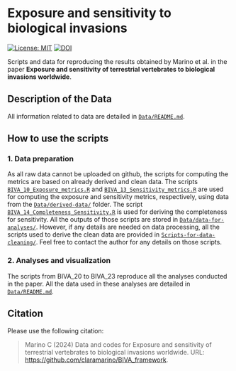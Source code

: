 # Exposure and sensitivity to biological invasions
<!-- badges: start -->
[![License:
MIT](https://img.shields.io/badge/License-MIT-yellow.svg)](https://choosealicense.com/licenses/mit/)
[![DOI](https://zenodo.org/badge/DOI/10.5281/zenodo.14098915.svg)](https://doi.org/10.5281/zenodo.14098915)

<!-- badges: end -->

Scripts and data for reproducing the results obtained by Marino et al. in the paper **Exposure and sensitivity of terrestrial vertebrates to biological invasions worldwide**.


## Description of the Data
All information related to data are detailed in [`Data/README.md`](https://github.com/claramarino/BIVA_framework/main/Data/README.md).

## How to use the scripts

### 1. Data preparation

As all raw data cannot be uploaded on github, the scripts for computing the metrics are based on already derived and clean data. 
The scripts [`BIVA_10_Exposure_metrics.R`](https://github.com/claramarino/BIVA_framework/main/BIVA_10_Exposure_metrics.R) and [`BIVA_13_Sensitivity_metrics.R`](https://github.com/claramarino/BIVA_framework/main/BIVA_13_Sensitivity_metrics.R) are used for computing the exposure and sensitivity metrics, respectively, using data from the [`Data/derived-data/`](https://github.com/claramarino/BIVA_framework/main/Data/derived-data/) folder. The script [`BIVA_14_Completeness_Sensitivity.R`](https://github.com/claramarino/BIVA_framework/main/BIVA_14_Completeness_Sensitivity.R) is used for deriving the completeness for sensitivity. All the outputs of those scripts are stored in [`Data/data-for-analyses/`](https://github.com/claramarino/BIVA_framework/main/Data/data-for-analyses/). 
However, if any details are needed on data processing, all the scripts used to derive the clean data are provided in [`Scripts-for-data-cleaning/`](https://github.com/claramarino/BIVA_framework/main/Scripts-for-data-cleaning/). Feel free to contact the author for any details on those scripts.

### 2. Analyses and visualization

The scripts from BIVA_20 to BIVA_23 reproduce all the analyses conducted in the paper. All the data used in these analyses are detailed in [`Data/README.md`](https://github.com/claramarino/BIVA_framework/main/Data/README.md). 

## Citation

Please use the following citation:

> Marino C (2024) Data and codes for Exposure and sensitivity of terrestrial vertebrates to biological invasions worldwide. URL: https://github.com/claramarino/BIVA_framework.
